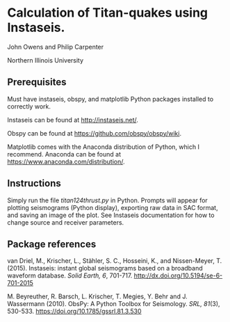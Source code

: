 # Calculation of Titan-quakes using Instaseis.
John Owens and Philip Carpenter

Northern Illinois University

## Prerequisites
Must have instaseis, obspy, and matplotlib Python packages installed to correctly work.

Instaseis can be found at http://instaseis.net/.

Obspy can be found at https://github.com/obspy/obspy/wiki.

Matplotlib comes with the Anaconda distribution of Python, which I recommend. Anaconda can be found at https://www.anaconda.com/distribution/.

## Instructions
Simply run the file *titan124thrust.py* in Python. Prompts will appear for plotting seismograms (Python display), exporting raw data in SAC format, and saving an image of the plot. See Instaseis documentation for how to change source and receiver parameters.

## Package references
van Driel, M., Krischer, L., Stähler, S. C., Hosseini, K., and Nissen-Meyer, T. (2015). Instaseis: instant global seismograms based on a broadband waveform database. *Solid Earth, 6*, 701-717. http://dx.doi.org/10.5194/se-6-701-2015

M. Beyreuther, R. Barsch, L. Krischer, T. Megies, Y. Behr and J. Wassermann (2010). ObsPy: A Python Toolbox for Seismology. *SRL, 81*(3), 530-533. https://doi.org/10.1785/gssrl.81.3.530
